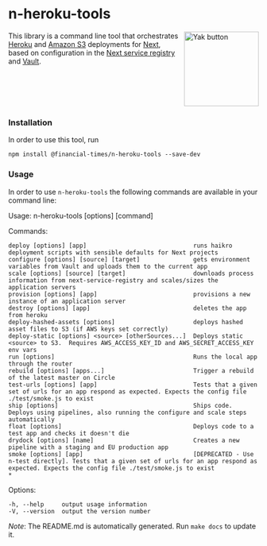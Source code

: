 # n-heroku-tools

<a href="https://docs.google.com/forms/d/e/1FAIpQLSf5InA7UJK9yNBCzidFKI_WNkfbl6of1eRlIACRspGXUcBx8A/viewform?usp=pp_url&entry.78759464=n-heroku-tools" target="_blank"><img src="https://i.imgur.com/UmScdZ4.png" alt="Yak button" border="0" align="right" width="150" title="Report a yak shaving incident for this repository"></a>

This library is a command line tool that orchestrates [Heroku](https://www.heroku.com/) and [Amazon S3](https://aws.amazon.com/s3/) deployments for [Next](https://github.com/Financial-Times/next/wiki), based on configuration in the [Next service registry](https://next-registry.ft.com/v2/) and [Vault](https://www.vaultproject.io/).

<br clear="right">

### Installation

In order to use this tool, run
```
npm install @financial-times/n-heroku-tools --save-dev
```

### Usage

In order to use `n-heroku-tools` the following commands are available in your command line:

  Usage: n-heroku-tools [options] [command]


  Commands:

    deploy [options] [app]                              runs haikro deployment scripts with sensible defaults for Next projects
    configure [options] [source] [target]               gets environment variables from Vault and uploads them to the current app
    scale [options] [source] [target]                   downloads process information from next-service-registry and scales/sizes the application servers
    provision [options] [app]                           provisions a new instance of an application server
    destroy [options] [app]                             deletes the app from heroku
    deploy-hashed-assets [options]                      deploys hashed asset files to S3 (if AWS keys set correctly)
    deploy-static [options] <source> [otherSources...]  Deploys static <source> to S3.  Requires AWS_ACCESS_KEY_ID and AWS_SECRET_ACCESS_KEY env vars
    run [options]                                       Runs the local app through the router
    rebuild [options] [apps...]                         Trigger a rebuild of the latest master on Circle
    test-urls [options] [app]                           Tests that a given set of urls for an app respond as expected. Expects the config file ./test/smoke.js to exist
    ship [options]                                      Ships code.  Deploys using pipelines, also running the configure and scale steps automatically
    float [options]                                     Deploys code to a test app and checks it doesn't die
    drydock [options] [name]                            Creates a new pipeline with a staging and EU production app
    smoke [options] [app]                               [DEPRECATED - Use n-test directly]. Tests that a given set of urls for an app respond as expected. Expects the config file ./test/smoke.js to exist
    *                                                 

  Options:

    -h, --help     output usage information
    -V, --version  output the version number

*Note*: The README.md is automatically generated.  Run `make docs` to update it.
